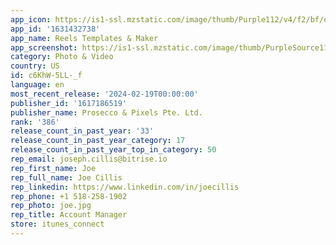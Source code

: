 ```yaml
---
app_icon: https://is1-ssl.mzstatic.com/image/thumb/Purple112/v4/f2/bf/df/f2bfdf9c-917a-8eae-9f29-9434925e5a4f/AppIcon-0-0-1x_U007emarketing-0-7-0-sRGB-85-220.png/1024x1024bb.png
app_id: '1631432738'
app_name: Reels Templates & Maker
app_screenshot: https://is1-ssl.mzstatic.com/image/thumb/PurpleSource116/v4/77/ee/0d/77ee0d19-30d2-a00c-704c-4dad4b08203e/24ef2dea-b095-492f-88b5-ad9a5c69234c_screenshot-x-01.jpg/1284x2778bb.png
category: Photo & Video
country: US
id: c6KhW-5LL-_f
language: en
most_recent_release: '2024-02-19T00:00:00'
publisher_id: '1617186519'
publisher_name: Prosecco & Pixels Pte. Ltd.
rank: '386'
release_count_in_past_year: '33'
release_count_in_past_year_category: 17
release_count_in_past_year_top_in_category: 50
rep_email: joseph.cillis@bitrise.io
rep_first_name: Joe
rep_full_name: Joe Cillis
rep_linkedin: https://www.linkedin.com/in/joecillis
rep_phone: +1 518-258-1902
rep_photo: joe.jpg
rep_title: Account Manager
store: itunes_connect
---
```

